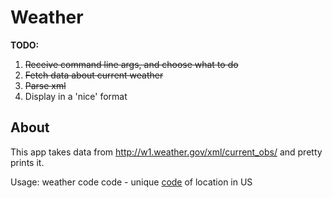 # Weather

**TODO:**
  1. ~~Receive command line args, and choose what to do~~
  2. ~~Fetch data about current weather~~
  3. ~~Parse xml~~
  4. Display in a 'nice' format

## About
This app takes data from http://w1.weather.gov/xml/current_obs/
and pretty prints it.

Usage: weather code
    code - unique [code](http://w1.weather.gov/xml/current_obs/) of location in US
